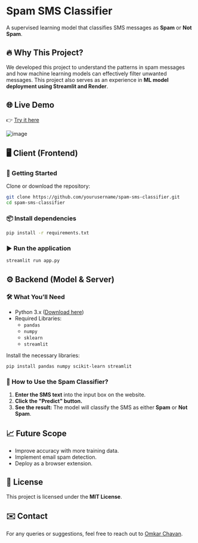 # Spam SMS Classifier  

A supervised learning model that classifies SMS messages as **Spam** or **Not Spam**.

## 🔥 Why This Project?  
We developed this project to understand the patterns in spam messages and how machine learning models can effectively filter unwanted messages. This project also serves as an experience in **ML model deployment using Streamlit and Render**.

## 🌐 Live Demo  
👉 [Try it here](https://spam-sms-classifier-omkxr.onrender.com/)  

![image](https://github.com/user-attachments/assets/469d3f17-60a8-4fce-a57e-c8ab5d694374)

## 🖥️ Client (Frontend)  

### 🚀 Getting Started  
Clone or download the repository:  

```bash
git clone https://github.com/yourusername/spam-sms-classifier.git  
cd spam-sms-classifier
```

### 📦 Install dependencies  
```bash
pip install -r requirements.txt
```

### ▶️ Run the application  
```bash
streamlit run app.py
```

## ⚙️ Backend (Model & Server)  

### 🛠️ What You’ll Need  
- Python 3.x ([Download here](https://www.python.org/downloads/))  
- Required Libraries:  
  - `pandas`  
  - `numpy`  
  - `sklearn`  
  - `streamlit`  

Install the necessary libraries:  
```bash
pip install pandas numpy scikit-learn streamlit
```

### 🏈 How to Use the Spam Classifier?  
1. **Enter the SMS text** into the input box on the website.  
2. **Click the "Predict" button.**  
3. **See the result:** The model will classify the SMS as either **Spam** or **Not Spam**.

## 📈 Future Scope  
- Improve accuracy with more training data.  
- Implement email spam detection.  
- Deploy as a browser extension.  

## 💚 License  
This project is licensed under the **MIT License**.

## ✉️ Contact
For any queries or suggestions, feel free to reach out to [Omkar Chavan](https://www.linkedin.com/in/omkar-chavan-476a63249/).


